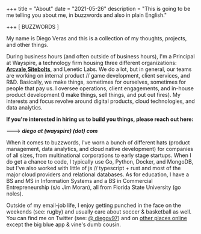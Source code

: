 +++
title = "About"
date = "2021-05-26"
description = "This is going to be me telling you about me, in buzzwords and also in plain English."

+++
[ BUZZWORDS ]


My name is Diego Veras and this is a collection of my thoughts, projects, and other things.

During business hours (and often outside of business hours), I'm a Principal at Wayspire, a technology firm housing three different organizations: [**Arcvale**](https://arcvale.com/),[**Sitebolts**](https://sitebolts.com/), and Lenetic Labs. We do a lot, but in general, our teams are working on internal product // game development, client services, and R&D. Basically, we make things, sometimes for ourselves, sometimes for people that pay us. I oversee operations, client engagements, and in-house product development (I make things, sell things, and put out fires). My interests and focus revolve around digital products, cloud technologies, and data analytics. 


**If you're interested in hiring us to build you things, please reach out here:**

---> ***diego at (wayspire) (dot) com***


When it comes to buzzwords, I've worn a bunch of different hats (product management, data analytics, and cloud native development) for companies of all sizes, from multinational corporations to early stage startups. When I do get a chance to code, I typically use Go, Python, Docker, and MongoDB, but I've also worked with little of js // typescript + rust and most of the major cloud providers and relational databases. As for education, I have a BS and MS in Information Systems and a BS in Commercial Entrepreneurship (s/o Jim Moran), all from Florida State University (go noles).

Outside of my email-job life, I enjoy getting punched in the face on the weekends (see: rugby) and usually care about soccer & basketball as well. You can find me on Twitter (see: [@ diegov97](https://twitter.com/diegov97)) and on [other places online](https://dverasc.github.io/showcase/socials/) except the big blue app & vine's dumb cousin.
